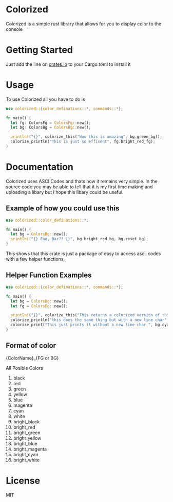 # Colorized

Colorized is a simple rust library that allows for you to display color to the console

# Getting Started

Just add the line on [crates.io](https://crates.io/crates/colorized) to your Cargo.toml to install it

# Usage

To use Colorized all you have to do is

```rust
use colorized::{color_definations::*, commands::*};

fn main() {
  let fg: ColorsFg = ColorsFg::new();
  let bg: ColorsBg = ColorsBg::new();

  println!("{}", colorize_this("Wow this is amazing", bg.green_bg));
  colorize_println("This is just so efficent", fg.bright_red_fg);
}
```

# Documentation

Colorized uses ASCI Codes and thats how it remains very simple. In the source code you may be able to tell that it is my first time making and uploading a libary but I hope this libary could be useful.

## Example of how you could use this

```rust
use colorized::color_definations::*;

fn main() {
  let bg = ColorsBg::new();
  println!("{} Foo, Bar?? {}", bg.bright_red_bg, bg.reset_bg);
}
```

This shows that this crate is just a package of easy to access ascii codes with a few helper functions.

## Helper Function Examples

```rust
use colorized::{color_definations::*, commands::*};

fn main() {
  let bg = ColorsBg::new();
  let fg = ColorsFg::new();

  println!("{}", colorize_this("This returns a colorized version of this", fg.bright_green_fg));
  colorize_println("this does the same thing but with a new line char", fg.magenta_fg);
  colorize_print("This just prints it without a new line char ", bg.cyan_bg);
}
```

## Format of color

{ColorName}\_{FG or BG}

All Posible Colors

1. black
1. red
1. green
1. yellow
1. blue
1. magenta
1. cyan
1. white
1. bright_black
1. bright_red
1. bright_green
1. bright_yellow
1. bright_blue
1. bright_magenta
1. bright_cyan
1. bright_white

# License

MIT
